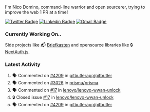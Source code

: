 
I'm Nico Domino, command-line warrior and open sourcerer, trying to improve the web 1 PR at a time!

[![Twitter Badge](https://img.shields.io/badge/-@ndom91-1ca0f1?style=flat-square&labelColor=1ca0f1&logo=twitter&logoColor=white&link=https://twitter.com/ndom91)](https://twitter.com/ndom91) [![Linkedin Badge](https://img.shields.io/badge/-ndom91-blue?style=flat-square&logo=Linkedin&logoColor=white&link=https://www.linkedin.com/in/ndom91/)](https://www.linkedin.com/in/ndom91/) [![Gmail Badge](https://img.shields.io/badge/-yo@ndo.dev-c14438?style=flat-square&logo=mail.ru&logoColor=white&link=mailto:yo@ndo.dev)](mailto:yo@ndo.dev)

### Currently Working On..

Side projects like 📬 [Briefkasten](https://briefkastenhq.com) and opensource libraries like 🔒 [NextAuth.js](https://github.com/nextauthjs/next-auth).

<!--START_SECTION_PROFILE_VIEWS:readme-info-->
<!--END_SECTION_PROFILE_VIEWS:readme-info-->

<!--START_SECTION_DAILY_COMMIT:readme-info-->
<!--END_SECTION_DAILY_COMMIT:readme-info-->

<!--START_SECTION_WEEKLY_COMMIT:readme-info-->
<!--END_SECTION_WEEKLY_COMMIT:readme-info-->

### Latest Activity

<!--START_SECTION:activity-->
1. 🗣 Commented on [#4209](https://github.com/gitbutlerapp/gitbutler/issues/4209#issuecomment-2213359823) in [gitbutlerapp/gitbutler](https://github.com/gitbutlerapp/gitbutler)
2. 🗣 Commented on [#3026](https://github.com/prisma/prisma/issues/3026#issuecomment-2212453505) in [prisma/prisma](https://github.com/prisma/prisma)
3. 🗣 Commented on [#17](https://github.com/lenovo/lenovo-wwan-unlock/issues/17#issuecomment-2211829523) in [lenovo/lenovo-wwan-unlock](https://github.com/lenovo/lenovo-wwan-unlock)
4. 🔒 Closed issue [#17](https://github.com/lenovo/lenovo-wwan-unlock/issues/17) in [lenovo/lenovo-wwan-unlock](https://github.com/lenovo/lenovo-wwan-unlock)
5. 🗣 Commented on [#4209](https://github.com/gitbutlerapp/gitbutler/issues/4209#issuecomment-2211802013) in [gitbutlerapp/gitbutler](https://github.com/gitbutlerapp/gitbutler)
<!--END_SECTION:activity-->
